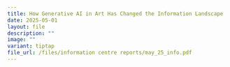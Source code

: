 ```yaml
---
title: How Generative AI in Art Has Changed the Information Landscape
date: 2025-05-01
layout: file
description: ""
image: ""
variant: tiptap
file_url: /files/information centre reports/may_25_info.pdf
---
```

